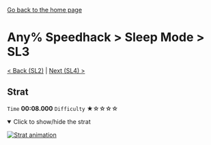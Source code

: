 [Go back to the home page](https://github.com/Doublevil/scbspeedrun)

# Any% Speedhack > Sleep Mode > SL3

[< Back (SL2)](https://github.com/Doublevil/scbspeedrun/blob/main/levels/any_sh/sl/SL2.md) | [Next (SL4) >](https://github.com/Doublevil/scbspeedrun/blob/main/levels/any_sh/sl/SL4.md)

## Strat

`Time` **00:08.000** `Difficulty` ★☆☆☆☆
<details open>
  <summary>Click to show/hide the strat</summary>

  [![Strat animation](https://github.com/Doublevil/scbspeedrun/blob/main/media/levels/sl/SL3_Strat.webp)](https://github.com/Doublevil/scbspeedrun/blob/main/media/levels/sl/SL3_Strat.mp4?raw=true)
</details>
